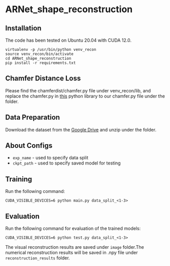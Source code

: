 # ARNet_shape_reconstruction 


## Installation
The code has been tested on Ubuntu 20.04 with CUDA 12.0.
```
virtualenv -p /usr/bin/python venv_recon
source venv_recon/bin/activate
cd ARNet_shape_reconstruction
pip install -r requirements.txt
```
## Chamfer Distance Loss
Please find the chamferdist/chamfer.py file under venv_recon/lib, and replace the chamfer.py in [this](https://github.com/krrish94/chamferdist?tab=readme-ov-file) python library to our chamfer.py file under the folder.

## Data Preparation

Download the dataset from the [Google Drive](https://drive.google.com/file/d/1kb4rS1cDhwCSQ4bM6IWvFHymnbocp2rh/view?usp=drive_link) and unzip under the folder.

## About Configs
- `exp_name` - used to specify data split
- `ckpt_path` - used to specify saved model for testing

## Training

Run the following command:
```
CUDA_VISIBLE_DEVICES=6 python main.py data_split_<1-3>
```

## Evaluation
Run the following command for evaluation of the trained models:
```
CUDA_VISIBLE_DEVICES=6 python test.py data_split_<1-3>
```
The visual reconstruction results are saved under `image` folder.The numerical reconstruction results will be saved in .npy file under `reconstruction_results` folder. 
